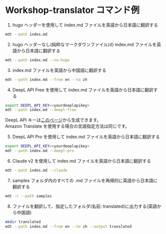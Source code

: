 # Workshop-translator コマンド例

1. hugo ヘッダーを使用して index.md ファイルを英語から日本語に翻訳する

```bash
mdt --path index.md
```

2. hugo ヘッダーなし(純粋なマークダウンファイル)の index.md ファイルを英語から日本語に翻訳する

```bash
mdt --path index.md --no-hugo
```

3. index.md ファイルを英語から中国語に翻訳する

```bash
mdt --path index.md --from en --to zh  
```

4. DeepL API Free を使用して index.md ファイルを英語から日本語に翻訳する

```bash
export DEEPL_API_KEY=<yourdeeplapikey>
mdt --path index.md --deepl-free
```

DeepL API キーは[このページ](https://www.deepl.com/pro-api)から生成できます。  
Amazon Translate を使用する場合の言語指定方法は同じです。

5. DeepL API Pro を使用して index.md ファイルを英語から日本語に翻訳する

```bash
export DEEPL_API_KEY=<yourdeeplapikey>  
mdt --path index.md --deepl-pro
```

6. Claude v2 を使用して index.md ファイルを英語から日本語に翻訳する

```bash
mdt --path index.md --claude
```

7. samples フォルダ内のすべての .md ファイルを再帰的に英語から日本語に翻訳する

```bash 
mdt -r --path samples
```

8. ファイルを翻訳して、指定したフォルダ(名前: translated)に出力する(英語から中国語)

```bash
mkdir translated
mdt --path index.md --from en --to zh --output translated
```
